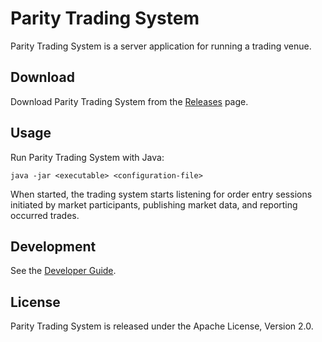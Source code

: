 Parity Trading System
=====================

Parity Trading System is a server application for running a trading venue.


Download
--------

Download Parity Trading System from the [Releases][] page.

  [Releases]: https://github.com/jvirtanen/parity/wiki/Releases


Usage
-----

Run Parity Trading System with Java:

    java -jar <executable> <configuration-file>

When started, the trading system starts listening for order entry sessions
initiated by market participants, publishing market data, and reporting
occurred trades.


Development
-----------

See the [Developer Guide](../HACKING.md).


License
-------

Parity Trading System is released under the Apache License, Version 2.0.
